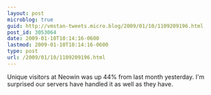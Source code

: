 ```yaml
---
layout: post
microblog: true
guid: http://vmstan-tweets.micro.blog/2009/01/10/1109209196.html
post_id: 3053064
date: 2009-01-10T10:14:16-0600
lastmod: 2009-01-10T10:14:16-0600
type: post
url: /2009/01/10/1109209196.html
---
```

Unique visitors at Neowin was up 44% from last month yesterday. I'm surprised our servers have handled it as well as they have.
